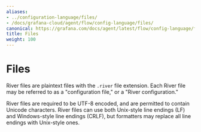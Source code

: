```yaml
---
aliases:
- ../configuration-language/files/
- /docs/grafana-cloud/agent/flow/config-language/files/
canonical: https://grafana.com/docs/agent/latest/flow/config-language/files/
title: Files
weight: 100
---
```


# Files
River files are plaintext files with the `.river` file extension. Each River
file may be referred to as a "configuration file," or a "River configuration."

River files are required to be UTF-8 encoded, and are permitted to contain
Unicode characters. River files can use both Unix-style line endings (LF) and
Windows-style line endings (CRLF), but formatters may replace all line endings
with Unix-style ones.
